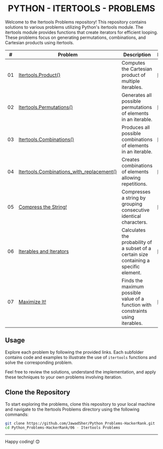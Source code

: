 <h1 align='center'>PYTHON - ITERTOOLS - PROBLEMS</h1>

Welcome to the Itertools Problems repository! This repository contains solutions to various problems utilizing Python's itertools module. The itertools module provides functions that create iterators for efficient looping. These problems focus on generating permutations, combinations, and Cartesian products using itertools.


| #  | Problem                                                                                      | Description                                                    | HackerRank                                                                                 |
|----|----------------------------------------------------------------------------------------------|----------------------------------------------------------------|--------------------------------------------------------------------------------------|
| 01 | [Itertools.Product()](https://github.com/JawadSher/Python_Problems-HackerRank/tree/main/06%20-%20Itertools%20Problems/01%20-%20Itertools%20Product()) | Computes the Cartesian product of multiple iterables.         | [Link](https://www.hackerrank.com/challenges/itertools-product?isFullScreen=true)    |
| 02 | [Itertools.Permutations()](https://github.com/JawadSher/Python_Problems-HackerRank/tree/main/06%20-%20Itertools%20Problems/02%20-%20Itertools%20Permutations()) | Generates all possible permutations of elements in an iterable. | [Link](https://www.hackerrank.com/challenges/itertools-permutations?isFullScreen=true) |
| 03 | [Itertools.Combinations()](https://github.com/JawadSher/Python_Problems-HackerRank/tree/main/06%20-%20Itertools%20Problems/03%20-%20Itertools%20Combinations()) | Produces all possible combinations of elements in an iterable. | [Link](https://www.hackerrank.com/challenges/itertools-combinations?isFullScreen=true) |
| 04 | [Itertools.Combinations_with_replacement()](https://github.com/JawadSher/Python-Problems-Solutions-HackerRank/tree/main/06%20-%20Itertools%20Problems/04%20-%20itertools.combinations_with_replacement()) | Creates combinations of elements allowing repetitions.        | [Link](https://www.hackerrank.com/challenges/itertools-combinations-with-replacement?isFullScreen=true) |
| 05 | [Compress the String!](https://github.com/JawadSher/Python-Problems-Solutions-HackerRank/tree/main/06%20-%20Itertools%20Problems/05%20-%20Compress%20the%20String!) | Compresses a string by grouping consecutive identical characters. | [Link](https://www.hackerrank.com/challenges/compress-the-string?isFullScreen=true) |
| 06 | [Iterables and Iterators](https://github.com/JawadSher/Python-Problems-Solutions-HackerRank/tree/main/06%20-%20Itertools%20Problems/06%20-%20Iterables%20and%20Iterators) | Calculates the probability of a subset of a certain size containing a specific element. | [Link](https://www.hackerrank.com/challenges/iterables-and-iterators?isFullScreen=true) |
| 07 | [Maximize It!](https://github.com/JawadSher/Python-Problems-Solutions-HackerRank/tree/main/06%20-%20Itertools%20Problems/07%20-%20Maximize%20It!) | Finds the maximum possible value of a function with constraints using iterables. | [Link](https://www.hackerrank.com/challenges/maximize-it?isFullScreen=true) |

## Usage

Explore each problem by following the provided links. Each subfolder contains code and examples to illustrate the use of `itertools` functions and solve the corresponding problem. 

Feel free to review the solutions, understand the implementation, and apply these techniques to your own problems involving iteration.

## Clone the Repository

To start exploring the problems, clone this repository to your local machine and navigate to the Itertools Problems directory using the following commands:

```bash
git clone https://github.com/JawadSher/Python_Problems-HackerRank.git
cd Python_Problems-HackerRank/06 - Itertools Problems
```

---
Happy coding! 😊

